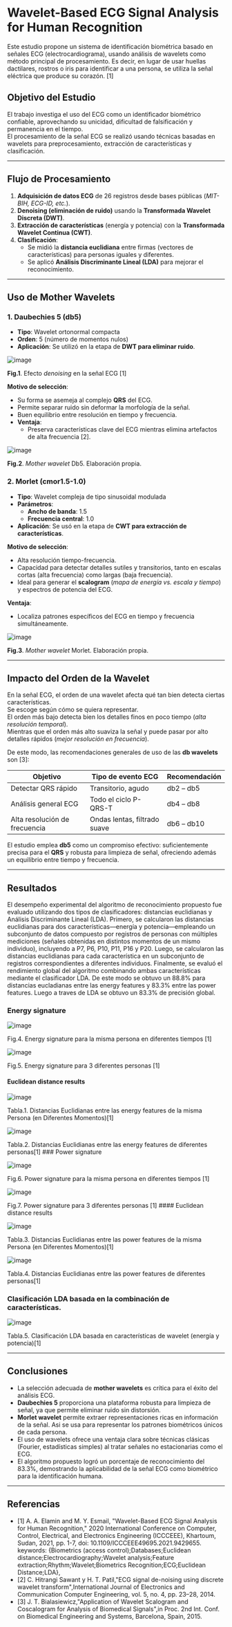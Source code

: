 # Wavelet-Based ECG Signal Analysis for Human Recognition

Este estudio propone un sistema de identificación biométrica basado en señales ECG (electrocardiograma), usando análisis de wavelets como método principal de procesamiento. Es decir, en lugar de usar huellas dactilares, rostros o iris para identificar a una persona, se utiliza la señal eléctrica que produce su corazón. [1]

## Objetivo del Estudio

El trabajo investiga el uso del ECG como un identificador biométrico confiable, aprovechando su unicidad, dificultad de falsificación y permanencia en el tiempo.  
El procesamiento de la señal ECG se realizó usando técnicas basadas en wavelets para preprocesamiento, extracción de características y clasificación.

---

## Flujo de Procesamiento

1. **Adquisición de datos ECG** de 26 registros desde bases públicas (*MIT-BIH, ECG-ID, etc.*).
2. **Denoising (eliminación de ruido)** usando la **Transformada Wavelet Discreta (DWT)**.
3. **Extracción de características** (energía y potencia) con la **Transformada Wavelet Continua (CWT)**.
4. **Clasificación**:
   - Se midió la **distancia euclidiana** entre firmas (vectores de características) para personas iguales y diferentes.
   - Se aplicó **Análisis Discriminante Lineal (LDA)** para mejorar el reconocimiento.

---

## Uso de Mother Wavelets

### 1. **Daubechies 5 (db5)**

- **Tipo**: Wavelet ortonormal compacta  
- **Orden**: 5 (número de momentos nulos)  
- **Aplicación**: Se utilizó en la etapa de **DWT para eliminar ruido**.  

![image](https://github.com/user-attachments/assets/c561f438-9b94-4345-aa7e-9b78d900af6a)  

**Fig.1**. Efecto *denoising* en la señal ECG [1]  

**Motivo de selección**:  
- Su forma se asemeja al complejo **QRS** del ECG.  
- Permite separar ruido sin deformar la morfología de la señal.  
- Buen equilibrio entre resolución en tiempo y frecuencia.  
- **Ventaja**:  
  - Preserva características clave del ECG mientras elimina artefactos de alta frecuencia [2].  

![image](https://github.com/user-attachments/assets/76d9dfc6-2c01-486f-8ed5-3c3cecb9b3af)  

**Fig.2**. *Mother wavelet* Db5. Elaboración propia.  

### 2. **Morlet (cmor1.5-1.0)**

- **Tipo**: Wavelet compleja de tipo sinusoidal modulada  
- **Parámetros**:  
  - **Ancho de banda**: 1.5  
  - **Frecuencia central**: 1.0  
- **Aplicación**: Se usó en la etapa de **CWT para extracción de características**.  

**Motivo de selección**:  
- Alta resolución tiempo-frecuencia.  
- Capacidad para detectar detalles sutiles y transitorios, tanto en escalas cortas (alta frecuencia) como largas (baja frecuencia).  
- Ideal para generar el **scalogram** (*mapa de energía vs. escala y tiempo*) y espectros de potencia del ECG.  

**Ventaja**:  
- Localiza patrones específicos del ECG en tiempo y frecuencia simultáneamente.  

![image](https://github.com/user-attachments/assets/8a8fd9f2-7556-42b5-ab09-840e7e1a19c4)  

**Fig.3**. *Mother wavelet* Morlet. Elaboración propia.  

---

## Impacto del Orden de la Wavelet

En la señal ECG, el orden de una wavelet afecta qué tan bien detecta ciertas características.  
Se escoge según cómo se quiera representar.  
El orden más bajo detecta bien los detalles finos en poco tiempo (*alta resolución temporal*).  
Mientras que el orden más alto suaviza la señal y puede pasar por alto detalles rápidos (*mejor resolución en frecuencia*).  

De este modo, las recomendaciones generales de uso de las **db wavelets** son [3]:  

| **Objetivo**                     | **Tipo de evento ECG**       | **Recomendación** |
|-----------------------------------|-----------------------------|-------------------|
| Detectar QRS rápido               | Transitorio, agudo          | db2 – db5        |
| Análisis general ECG              | Todo el ciclo P-QRS-T       | db4 – db8        |
| Alta resolución de frecuencia     | Ondas lentas, filtrado suave | db6 – db10       |

El estudio emplea **db5** como un compromiso efectivo: suficientemente precisa para el **QRS** y robusta para limpieza de señal, ofreciendo además un equilibrio entre tiempo y frecuencia.

---

## Resultados

El desempeño experimental del algoritmo de reconocimiento propuesto fue evaluado utilizando dos tipos de clasificadores: distancias euclidianas y Análisis Discriminante Lineal (LDA). Primero, se calcularon las distancias euclidianas para dos características—energía y potencia—empleando un subconjunto de datos compuesto por registros de personas con múltiples mediciones (señales obtenidas en distintos momentos de un mismo individuo), incluyendo a P7, P6, P10, P11, P16 y P20. Luego, se calcularon las distancias euclidianas para cada característica en un subconjunto de registros correspondientes a diferentes individuos. Finalmente, se evaluó el rendimiento global del algoritmo combinando ambas características mediante el clasificador LDA. De este modo se obtuvo un 88.8% para distancias eucladianas entre las energy features y 83.3% entre las power features. Luego a traves de LDA se obtuvo un 83.3% de precisión global. 

### Energy signature 

![image](https://github.com/user-attachments/assets/79a13efa-2605-4e4e-b19b-68cfdba15450) 

Fig.4. Energy signature para la misma persona en diferentes tiempos [1] 

![image](https://github.com/user-attachments/assets/d0577217-61da-4dbd-87c4-83fdc62a3b44) 

Fig.5. Energy signature para 3 diferentes personas [1] 

#### Euclidean distance results 

![image](https://github.com/user-attachments/assets/3f6aa06b-7db4-4bf1-abe9-5a0476374de5) 

Tabla.1. Distancias Euclidianas entre las energy features de la misma Persona (en Diferentes Momentos)[1] 

![image](https://github.com/user-attachments/assets/d46859bc-6669-458e-b78b-ed71b54b2f8f) 

Tabla.2. Distancias Euclidianas entre las energy features de diferentes personas[1] ### Power signature 

![image](https://github.com/user-attachments/assets/fe64f090-5b85-47a1-85aa-d53d5136e3a7) 

Fig.6. Power signature para la misma persona en diferentes tiempos [1] 

![image](https://github.com/user-attachments/assets/fcc118b6-1ae4-4d5f-b5bd-4b111072e19e) 

Fig.7. Power signature para 3 diferentes personas [1] #### Euclidean distance results 

![image](https://github.com/user-attachments/assets/29bade39-0c36-4de4-be8d-914da699a97c) 

Tabla.3. Distancias Euclidianas entre las power features de la misma Persona (en Diferentes Momentos)[1] 

![image](https://github.com/user-attachments/assets/a1bb0232-8a04-4061-88e6-b8ac78ac5290) 

Tabla.4. Distancias Euclidianas entre las power features de diferentes personas[1] 

### Clasificación LDA basada en la combinación de características. 

![image](https://github.com/user-attachments/assets/0d13933f-472e-426a-b9e4-00282ddf8033) 

Tabla.5. Clasificación LDA basada en características de wavelet (energía y potencia)[1] 

--- 

## Conclusiones 

- La selección adecuada de **mother wavelets** es crítica para el éxito del análisis ECG.
- **Daubechies 5** proporciona una plataforma robusta para limpieza de señal, ya que permite eliminar ruido sin distorsión.
- **Morlet wavelet** permite extraer representaciones ricas en información de la señal. Asi se usa para representar los patrones biométricos únicos de cada persona.
- El uso de wavelets ofrece una ventaja clara sobre técnicas clásicas (Fourier, estadísticas simples) al tratar señales no estacionarias como el ECG.
- El algoritmo propuesto logró un porcentaje de reconocimiento del 83.3%, demostrando la aplicabilidad de la señal ECG como biométrico para la identificación humana.

---

## Referencias

- [1] A. A. Elamin and M. Y. Esmail, "Wavelet-Based ECG Signal Analysis for Human Recognition," 2020 International Conference on Computer, Control, Electrical, and Electronics Engineering (ICCCEEE), Khartoum, Sudan, 2021, pp. 1-7, doi: 10.1109/ICCCEEE49695.2021.9429655. keywords: {Biometrics (access control);Databases;Euclidean distance;Electrocardiography;Wavelet analysis;Feature extraction;Rhythm;Wavelet;Biometrics Recognition;ECG;Euclidean Distance;LDA},
- [2] C. Hitrangi Sawant y H. T. Patil,"ECG signal de-noising using discrete wavelet transform",International Journal of Electronics and Communication Computer Engineering, vol. 5, no. 4, pp. 23–28, 2014.
- [3] J. T. Bialasiewicz,"Application of Wavelet Scalogram and Coscalogram for Analysis of Biomedical Signals",in Proc. 2nd Int. Conf. on Biomedical Engineering and Systems, Barcelona, Spain, 2015.
